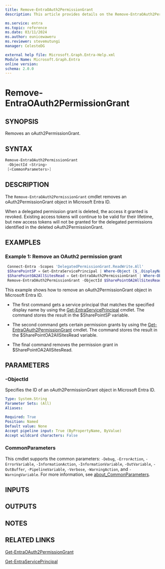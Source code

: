 ```yaml
---
title: Remove-EntraOAuth2PermissionGrant 
description: This article provides details on the Remove-EntraOAuth2PermissionGrant command.

ms.service: entra
ms.topic: reference
ms.date: 03/11/2024
ms.author: eunicewaweru
ms.reviewer: stevemutungi
manager: CelesteDG

external help file: Microsoft.Graph.Entra-Help.xml
Module Name: Microsoft.Graph.Entra
online version:
schema: 2.0.0
---
```


# Remove-EntraOAuth2PermissionGrant

## SYNOPSIS

Removes an oAuth2PermissionGrant.

## SYNTAX

```powershell
Remove-EntraOAuth2PermissionGrant 
 -ObjectId <String> 
 [<CommonParameters>]
```

## DESCRIPTION

The `Remove-EntraOAuth2PermissionGrant` cmdlet removes an oAuth2PermissionGrant object in Microsoft Entra ID.

When a delegated permission grant is deleted, the access it granted is revoked. Existing access tokens will continue to be valid for their lifetime, but new access tokens will not be granted for the delegated permissions identified in the deleted oAuth2PermissionGrant.

## EXAMPLES

### Example 1: Remove an OAuth2 permission grant

```powershell
 Connect-Entra -Scopes 'DelegatedPermissionGrant.ReadWrite.All'
 $SharePointSP = Get-EntraServicePrincipal | Where-Object {$_.DisplayName -eq 'Microsoft.SharePoint'}
 $SharePointOA2AllSitesRead = Get-EntraOAuth2PermissionGrant | Where-Object {$_.ResourceId -eq $SharePointSP.ObjectId} | Where-Object {$_.Scope -eq 'AllSites.Read'}
 Remove-EntraOAuth2PermissionGrant -ObjectId $SharePointOA2AllSitesRead.ObjectId
```

This example shows how to remove an oAuth2PermissionGrant object in Microsoft Entra ID.

- The first command gets a service principal that matches the specified display name by using the [Get-EntraServicePrincipal](./Get-EntraServicePrincipal.md) cmdlet. The command stores the result in the $SharePointSP variable.

- The second command gets certain permission grants by using the [Get-EntraOAuth2PermissionGrant](./Get-EntraOAuth2PermissionGrant.md) cmdlet. The command stores the result in the $SharePointOA2AllSitesRead variable.

- The final command removes the permission grant in $SharePointOA2AllSitesRead.

## PARAMETERS

### -ObjectId

Specifies the ID of an oAuth2PermissionGrant object in Microsoft Entra ID.

```yaml
Type: System.String
Parameter Sets: (All)
Aliases:

Required: True
Position: Named
Default value: None
Accept pipeline input: True (ByPropertyName, ByValue)
Accept wildcard characters: False
```

### CommonParameters

This cmdlet supports the common parameters: `-Debug`, `-ErrorAction`, `-ErrorVariable`, `-InformationAction`, `-InformationVariable`, `-OutVariable`, `-OutBuffer`, `-PipelineVariable`, `-Verbose`, `-WarningAction`, and `-WarningVariable`. For more information, see [about_CommonParameters](https://go.microsoft.com/fwlink/?LinkID=113216).

## INPUTS

## OUTPUTS

## NOTES

## RELATED LINKS

[Get-EntraOAuth2PermissionGrant](Get-EntraOAuth2PermissionGrant.md)

[Get-EntraServicePrincipal](Get-EntraServicePrincipal.md)
